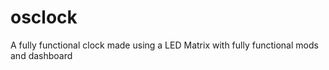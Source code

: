 # osclock
A fully functional clock made using a LED Matrix with fully functional mods and dashboard
